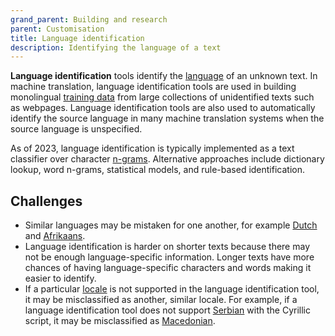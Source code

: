 ```yaml
---
grand_parent: Building and research
parent: Customisation
title: Language identification
description: Identifying the language of a text
---
```


**Language identification** tools identify the [language](/applications/advanced-concepts/locale.md) of an unknown text.
In machine translation, language identification tools are used in building monolingual [training data](/customisation/training-data.md) from large collections of unidentified texts such as webpages.
Language identification tools are also used to automatically identify the source language in many machine translation systems when the source language is unspecified.

As of 2023, language identification is typically implemented as a text classifier over character [n-grams](/concepts/n-gram.md).
Alternative approaches include dictionary lookup, word n-grams, statistical models, and rule-based identification.

## Challenges

- Similar languages may be mistaken for one another, for example [Dutch](/languages/dutch.md) and [Afrikaans](/languages/afrikaans.md).
- Language identification is harder on shorter texts because there may not be enough language-specific information. Longer texts have more chances of having language-specific characters and words making it easier to identify.
- If a particular [locale](/applications/advanced-concepts/locale.md) is not supported in the language identification tool, it may be misclassified as another, similar locale. For example, if a language identification tool does not support [Serbian](/languages/serbian.md) with the Cyrillic script, it may be misclassified as [Macedonian](/languages/macedonian.md).
